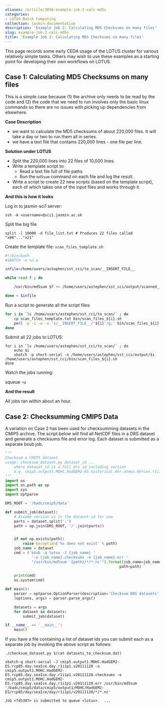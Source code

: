 ```yaml
---
aliases: /article/3836-example-job-2-calc-md5s
categories:
- LOTUS Batch Computing
collection: jasmin-documentation
description: 'Example Job 2: Calculating MD5 Checksums on many files'
slug: example-job-2-calc-md5s
title: 'Example Job 2: Calculating MD5 Checksums on many files'
---
```


This page records some early CEDA usage of the LOTUS cluster for various
relatively simple tasks. Others may wish to use these examples as a starting
point for developing their own workflows on LOTUS.

## Case 1: Calculating MD5 Checksums on many files

This is a simple case because (1) the archive only needs to be read by the
code and (2) the code that we need to run involves only the basic linux
commands so there are no issues with picking up dependencies from elsewhere.

**Case Description**

  * we want to calculate the MD5 checksums of about 220,000 files. It will take a day or two to run them all in series.
  * we have a text file that contains 220,000 lines - one file per line.

**Solution under LOTUS**

  * Split the 220,000 lines into 22 files of 10,000 lines.
  * Write a template script to: 
    * Read a text file full of file paths
    * Run the `md5sum` command on each file and log the result.
  * Write a script to create 22 new scripts (based on the template script), each of which takes one of the input files and works through it.

**And this is how it looks**

Log in to jasmin-sci1 server:

```
ssh -A <username>@sci1.jasmin.ac.uk
```

Split the big file

```
split -l 10000 -d file_list.txt # Produces 22 files called "x00"..."x21"
```

Create the template file: `scan_files_template.sh`

```bash
#!/bin/bash
#SBATCH -e %J.e

infile=/home/users/astephen/sst_cci/to_scan/__INSERT_FILE__  

while read f ; do         

    /usr/bin/md5sum $f >> /home/users/astephen/sst_cci/output/scanned___INSERT_FILE__.log

done < $infile
```

Run a script to generate all the script files:

```bash
for i in `ls /home/users/astephen/sst_cci/to_scan/` ; do
    cp scan_files_template.txt bin/scan_files_${i}.sh 
    perl -p -i -w -e 's/__INSERT_FILE__/'${i}'/g;' bin/scan_files_${i}.sh 
done
```

Submit all 22 jobs to LOTUS:

```
for i in `ls /home/users/astephen/sst_cci/to_scan/` ; do      
    echo $i     
    sbatch -p short-serial -o /home/users/astephen/sst_cci/output/$i /home/users/astephen/sst_cci/bin/scan_files_${i}.sh  
done
```

Watch the jobs running:

squeue -u <username>

**And the result**

All jobs ran within about an hour.

## Case 2: Checksumming CMIP5 Data

A variation on Case 2 has been used for checksumming datasets in the CMIP5
archive. The script below will find all NetCDF files in a DRS dataset and
generate a checksums file and error log. Each dataset is submitted as a
separate bsub job.

    
```python
""" 
Checksum a CMIP5 dataset
usage: checksum_dataset.py dataset_id ...
    where dataset_id is a full drs id including version 
    e.g. cmip5.output1.MOHC.HadGEM2-ES.historical.6hr.atmos.6hrLev.r1i1p1.v20110921
"""
import os
import os.path as op
import sys
import optparse

DRS_ROOT = '/badc/cmip5/data'

def submit_job(dataset):
    # Assume version is in the dataset-id for now
    parts = dataset.split('.')
    path = op.join(DRS_ROOT, '/'.join(parts))


    if not op.exists(path):
        raise Exception('%s does not exist' % path)
    job_name = dataset
    cmd = ('bsub -q lotus -J {job_name} '
            '-o {job_name}.checksums -e {job_name}.err '
            "/usr/bin/md5sum '{path}/*/*.nc'").format(job_name=job_name,
                                                    path=path)
    
    print(cmd)
    os.system(cmd)

def main():
    parser = optparse.OptionParser(description='Checksum DRS datasets')
    (options, args) = parser.parse_args()

    datasets = args
    for dataset in datasets:
        submit_job(dataset)

if __name__ == '__main__':
    main()
```

If you have a file containing a list of dataset ids you can submit each as a
separate job by invoking the above script as follows:

```console
./checksum_dataset.py $(cat datasets_to_checksum.dat) 

sbatch-q short-serial -J cmip5.output1.MOHC.HadGEM2-ES.rcp85.day.seaIce.day.r1i1p1.v20111128 -o cmip5.output1.MOHC.HadGEM2-ES.rcp85.day.seaIce.day.r1i1p1.v20111128.checksums -e cmip5.output1.MOHC.HadGEM2-ES.rcp85.day.seaIce.day.r1i1p1.v20111128.err /usr/bin/md5sum '/badc/cmip5/data/cmip5/output1/MOHC/HadGEM2-ES/rcp85/day/seaIce/day/r1i1p1/v20111128/*/*.nc' 

Job <745307> is submitted to queue <lotus>.  ...
``` 


